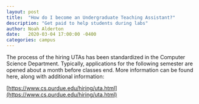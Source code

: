 ```yaml
---
layout: post
title:  "How do I become an Undergraduate Teaching Assistant?"
description: "Get paid to help students during labs"
author: Noah Alderton
date:   2020-03-04 17:00:00 -0400
categories: campus
---
```


The process of the hiring UTAs has been standardized in the Computer Science Department.  Typically, applications for the following semester are opened about a month before classes end.  More information can be found here, along with additional information:

[https://www.cs.purdue.edu/hiring/uta.html](https://www.cs.purdue.edu/hiring/uta.html)